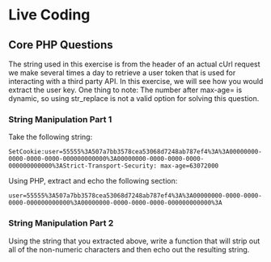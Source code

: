 # Live Coding 

## Core PHP Questions

The string used in this exercise is from the header of an actual cUrl request we make several times a day to retrieve a user token that is used for interacting with a third party API. In this exercise, we will see how you would extract the user key. One thing to note: The number after max-age= is dynamic, so using str_replace is not a valid option for solving this question.


### String Manipulation Part 1
Take the following string:
```
SetCookie:user=55555%3A507a7bb3578cea53068d7248ab787ef4%3A%3A00000000-0000-0000-0000-000000000000%3A00000000-0000-0000-0000-000000000000%3AStrict-Transport-Security: max-age=63072000
```
Using PHP, extract and echo the following section:
```
user=55555%3A507a7bb3578cea53068d7248ab787ef4%3A%3A00000000-0000-0000-0000-000000000000%3A00000000-0000-0000-0000-000000000000%3A
```


### String Manipulation Part 2
Using the string that you extracted above, write a function that will strip out all of the non-numeric characters and then echo out the resulting string.

